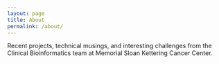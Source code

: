 ```yaml
---
layout: page
title: About
permalink: /about/
---
```


Recent projects, technical musings, and interesting challenges from the Clinical Bioinformatics team at Memorial Sloan Kettering Cancer Center.